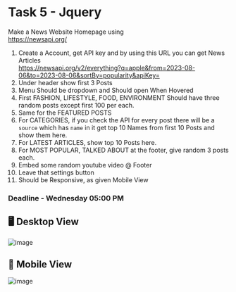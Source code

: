 # Task 5 - Jquery

Make a News Website Homepage using 
<br>
https://newsapi.org/

1. Create a Account, get API key and by using this URL you can get News Articles<br>
https://newsapi.org/v2/everything?q=apple&from=2023-08-06&to=2023-08-06&sortBy=popularity&apiKey=<api-key>
2. Under header show first 3 Posts
3. Menu Should be dropdown and Should open When Hovered
4. First FASHION, LIFESTYLE, FOOD, ENVIRONMENT Should have three random posts except first 100 per each.
5. Same for the FEATURED POSTS
6. For CATEGORIES, if you check the API for every post there will be a `source` which has `name` in it get top 10 Names from first 10 Posts and show them here.
7. For LATEST ARTICLES, show top 10 Posts here.
8. For MOST POPULAR, TALKED ABOUT at the footer, give random 3 posts each.
9. Embed some random youtube video @ Footer
10. Leave that settings button
11. Should be Responsive, as given Mobile View

### Deadline - Wednesday 05:00 PM

## 🖥️ Desktop View

![image](https://github.com/sampath99999/CodeSchool-2.0-Batch-1/assets/112122835/97c5c7d7-aeb6-4e4b-a003-4f2d42456dd1)


## 📱 Mobile View

![image](https://github.com/sampath99999/CodeSchool-2.0-Batch-1/assets/112122835/685b3d91-eeab-450f-a6dc-2726d7e9da96)

